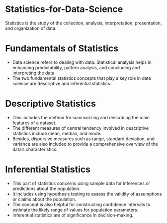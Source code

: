 # Statistics-for-Data-Science
Statistics is the study of the collection, analysis, interpretation, presentation, and organization of data.

# Fundamentals of Statistics

* Data science refers to dealing with data. Statistical analysis helps in enhancing predictability, pattern analysis, and concluding and interpreting the data.
* The two fundamental statistics concepts that play a key role in data science are descriptive and inferential statistics.

# Descriptive Statistics  
* This includes the method for summarizing and describing the main features of a dataset.
* The different measures of central tendency involved in descriptive statistics include mean, median, and mode.
* Besides, dispersive measures such as range, standard deviation, and variance are also included to provide a comprehensive overview of the data’s characteristics.


# Inferential Statistics 
* This part of statistics concerns using sample data for inferences or predictions about the population.
* It includes using hypothesis testing to assess the validity of assumptions or claims about the population.
* The concept is also helpful for constructing confidence intervals to estimate the likely range of values for population parameters.
* Inferential statistics are of significance in decision-making. 
